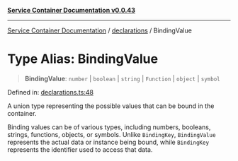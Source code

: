 [**Service Container Documentation v0.0.43**](../../README.md)

***

[Service Container Documentation](../../modules.md) / [declarations](../README.md) / BindingValue

# Type Alias: BindingValue

> **BindingValue**: `number` \| `boolean` \| `string` \| `Function` \| `object` \| `symbol`

Defined in: [declarations.ts:48](https://github.com/stonemjs/service-container/blob/020e91c7b464b5fa785c869702b6bef84b206d51/src/declarations.ts#L48)

A union type representing the possible values that can be bound in the container.

Binding values can be of various types, including numbers, booleans, strings, functions, objects, or symbols.
Unlike `BindingKey`, `BindingValue` represents the actual data or instance being bound, while `BindingKey` represents the identifier used to access that data.
